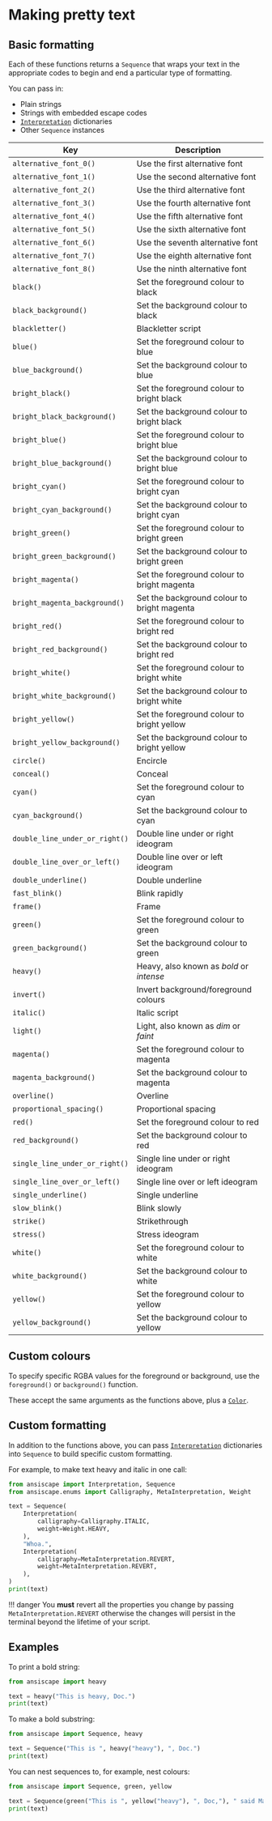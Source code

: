 # Making pretty text

## Basic formatting

Each of these functions returns a `Sequence` that wraps your text in the appropriate codes to begin and end a particular type of formatting.

You can pass in:

- Plain strings
- Strings with embedded escape codes
- [`Interpretation`](interpretation.md) dictionaries
- Other `Sequence` instances

Key                            | Description
------------------------------ | -----------
`alternative_font_0()`         | Use the first alternative font
`alternative_font_1()`         | Use the second alternative font
`alternative_font_2()`         | Use the third alternative font
`alternative_font_3()`         | Use the fourth alternative font
`alternative_font_4()`         | Use the fifth alternative font
`alternative_font_5()`         | Use the sixth alternative font
`alternative_font_6()`         | Use the seventh alternative font
`alternative_font_7()`         | Use the eighth alternative font
`alternative_font_8()`         | Use the ninth alternative font
`black()`                      | Set the foreground colour to black
`black_background()`           | Set the background colour to black
`blackletter()`                | Blackletter script
`blue()`                       | Set the foreground colour to blue
`blue_background()`            | Set the background colour to blue
`bright_black()`               | Set the foreground colour to bright black
`bright_black_background()`    | Set the background colour to bright black
`bright_blue()`                | Set the foreground colour to bright blue
`bright_blue_background()`     | Set the background colour to bright blue
`bright_cyan()`                | Set the foreground colour to bright cyan
`bright_cyan_background()`     | Set the background colour to bright cyan
`bright_green()`               | Set the foreground colour to bright green
`bright_green_background()`    | Set the background colour to bright green
`bright_magenta()`             | Set the foreground colour to bright magenta
`bright_magenta_background()`  | Set the background colour to bright magenta
`bright_red()`                 | Set the foreground colour to bright red
`bright_red_background()`      | Set the background colour to bright red
`bright_white()`               | Set the foreground colour to bright white
`bright_white_background()`    | Set the background colour to bright white
`bright_yellow()`              | Set the foreground colour to bright yellow
`bright_yellow_background()`   | Set the background colour to bright yellow
`circle()`                     | Encircle
`conceal()`                    | Conceal
`cyan()`                       | Set the foreground colour to cyan
`cyan_background()`            | Set the background colour to cyan
`double_line_under_or_right()` | Double line under or right ideogram
`double_line_over_or_left()`   | Double line over or left ideogram
`double_underline()`           | Double underline
`fast_blink()`                 | Blink rapidly
`frame()`                      | Frame
`green()`                      | Set the foreground colour to green
`green_background()`           | Set the background colour to green
`heavy()`                      | Heavy, also known as _bold_ or _intense_
`invert()`                     | Invert background/foreground colours
`italic()`                     | Italic script
`light()`                      | Light, also known as _dim_ or _faint_
`magenta()`                    | Set the foreground colour to magenta
`magenta_background()`         | Set the background colour to magenta
`overline()`                   | Overline
`proportional_spacing()`       | Proportional spacing
`red()`                        | Set the foreground colour to red
`red_background()`             | Set the background colour to red
`single_line_under_or_right()` | Single line under or right ideogram
`single_line_over_or_left()`   | Single line over or left ideogram
`single_underline()`           | Single underline
`slow_blink()`                 | Blink slowly
`strike()`                     | Strikethrough
`stress()`                     | Stress ideogram
`white()`                      | Set the foreground colour to white
`white_background()`           | Set the background colour to white
`yellow()`                     | Set the foreground colour to yellow
`yellow_background()`          | Set the background colour to yellow

## Custom colours

To specify specific RGBA values for the foreground or background, use the `foreground()` or `background()` function.

These accept the same arguments as the functions above, plus a [`Color`](interpretation.md#color).

## Custom formatting

In addition to the functions above, you can pass [`Interpretation`](interpretation.md) dictionaries into `Sequence` to build specific custom formatting.

For example, to make text heavy and italic in one call:

```python
from ansiscape import Interpretation, Sequence
from ansiscape.enums import Calligraphy, MetaInterpretation, Weight

text = Sequence(
    Interpretation(
        calligraphy=Calligraphy.ITALIC,
        weight=Weight.HEAVY,
    ),
    "Whoa.",
    Interpretation(
        calligraphy=MetaInterpretation.REVERT,
        weight=MetaInterpretation.REVERT,
    ),
)
print(text)
```

!!! danger
    You **must** revert all the properties you change by passing
    `MetaInterpretation.REVERT` otherwise the changes will persist in the
    terminal beyond the lifetime of your script.

## Examples

To print a bold string:

```python
from ansiscape import heavy

text = heavy("This is heavy, Doc.")
print(text)
```

To make a bold substring:

```python
from ansiscape import Sequence, heavy

text = Sequence("This is ", heavy("heavy"), ", Doc.")
print(text)
```

You can nest sequences to, for example, nest colours:

```python
from ansiscape import Sequence, green, yellow

text = Sequence(green("This is ", yellow("heavy"), ", Doc,"), " said Marty.")
print(text)
```
